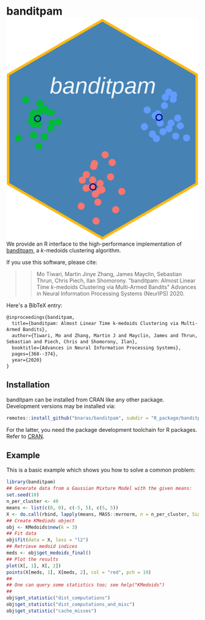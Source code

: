 # banditpam <img src="man/figures/logo.png" align="right" />

We provide an R interface to the high-performance implementation of
[banditpam](https://proceedings.neurips.cc/paper/2020/file/73b817090081cef1bca77232f4532c5d-Paper.pdf),
a $k$-medoids clustering algorithm.

If you use this software, please cite:

>>Mo Tiwari, Martin Jinye Zhang, James Mayclin, Sebastian Thrun, Chris Piech, Ilan Shomorony. "banditpam: Almost Linear Time *k*-medoids Clustering via Multi-Armed Bandits" Advances in Neural Information Processing Systems (NeurIPS) 2020.

Here's a BibTeX entry:
```
@inproceedings{banditpam,
  title={banditpam: Almost Linear Time k-medoids Clustering via Multi-Armed Bandits},
  author={Tiwari, Mo and Zhang, Martin J and Mayclin, James and Thrun, Sebastian and Piech, Chris and Shomorony, Ilan},
  booktitle={Advances in Neural Information Processing Systems},
  pages={368--374},
  year={2020}
}
```

## Installation

banditpam can be installed from CRAN like any other
package. Development versions may be installed via:

``` r
remotes::install_github("bnaras/banditpam", subdir = "R_package/banditpam")
```

For the latter, you need the package development toolchain for R
packages. Refer to [CRAN](https://cran.r-project.org).


## Example

This is a basic example which shows you how to solve a common problem:

``` r
library(banditpam)
## Generate data from a Gaussian Mixture Model with the given means:
set.seed(10)
n_per_cluster <- 40
means <- list(c(0, 0), c(-5, 5), c(5, 5))
X <- do.call(rbind, lapply(means, MASS::mvrnorm, n = n_per_cluster, Sigma = diag(2)))
## Create KMediods object
obj <- KMedoids$new(k = 3)
## Fit data
obj$fit(data = X, loss = "l2")
## Retrieve medoid indices
meds <- obj$get_medoids_final()
## Plot the results
plot(X[, 1], X[, 2])
points(X[meds, 1], X[meds, 2], col = "red", pch = 19)
##
## One can query some statistics too; see help("KMedoids")
##
obj$get_statistic("dist_computations")
obj$get_statistic("dist_computations_and_misc")
obj$get_statistic("cache_misses")

```

